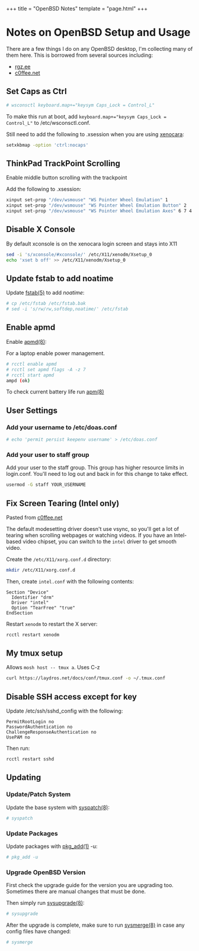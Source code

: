 +++
title = "OpenBSD Notes"
template = "page.html"
+++

# Notes on OpenBSD Setup and Usage

There are a few things I do on any OpenBSD desktop, I'm collecting many of them here. This is borrowed from several sources including:

- [rgz.ee](https://rgz.ee/openbsd/install.html)
- [c0ffee.net](https://www.c0ffee.net/blog/openbsd-on-a-laptop)

## Set Caps as Ctrl

```bash
# wsconsctl keyboard.map+="keysym Caps_Lock = Control_L"
```

To make this run at boot, add `keyboard.map+="keysym Caps_Lock = Control_L"` to /etc/wsconsctl.conf.

Still need to add the following to .xsession when you are using [xenocara](https://www.xenocara.org/):

```bash
setxkbmap -option 'ctrl:nocaps'
```

## ThinkPad TrackPoint Scrolling

Enable middle button scrolling with the trackpoint

Add the following to .xsession:

```bash
xinput set-prop "/dev/wsmouse" "WS Pointer Wheel Emulation" 1
xinput set-prop "/dev/wsmouse" "WS Pointer Wheel Emulation Button" 2
xinput set-prop "/dev/wsmouse" "WS Pointer Wheel Emulation Axes" 6 7 4 5
```

## Disable X Console

By default xconsole is on the xenocara login screen and stays into X11

```bash
sed -i 's/xconsole/#xconsole/' /etc/X11/xenodm/Xsetup_0
echo 'xset b off' >> /etc/X11/xenodm/Xsetup_0
```

## Update fstab to add noatime

Update [fstab(5)](https://man.openbsd.org/fstab.5) to add *noatime*:

```bash
# cp /etc/fstab /etc/fstab.bak
# sed -i 's/rw/rw,softdep,noatime/' /etc/fstab
```

## Enable apmd

Enable [apmd(8)](https://man.openbsd.org/apmd.8):

For a laptop enable power management.

```bash
# rcctl enable apmd
# rcctl set apmd flags -A -z 7
# rcctl start apmd
ampd (ok)
```

To check current battery life run [apm(8)](https://man.openbsd.org/apm.8)

## User Settings

### Add your username to /etc/doas.conf

```bash
# echo 'permit persist keepenv username' > /etc/doas.conf
```

### Add your user to staff group

Add your user to the staff group. This group has higher resource limits in login.conf. You'll need to log out and back in for this change to take effect.

```bash
usermod -G staff YOUR_USERNAME
```

## Fix Screen Tearing (Intel only)

Pasted from [c0ffee.net](https://www.c0ffee.net/blog/openbsd-on-a-laptop#x11)

The default modesetting driver doesn't use vsync, so you'll get a lot of tearing when scrolling webpages or watching videos. If you have an Intel-based video chipset, you can switch to the `intel` driver to get smooth video.

Create the `/etc/X11/xorg.conf.d` directory:

```bash
mkdir /etc/X11/xorg.conf.d
```

Then, create `intel.conf` with the following contents:

```
Section "Device"
  Identifier "drm"
  Driver "intel"
  Option "TearFree" "true"
EndSection
```

Restart `xenodm` to restart the X server:

```bash
rcctl restart xenodm
```

## My tmux setup

Allows `mosh host -- tmux a`. Uses C-z

```bash
curl https://laydros.net/docs/conf/tmux.conf -o ~/.tmux.conf
```

## Disable SSH access except for key

Update /etc/ssh/sshd_config with the following:

```
PermitRootLogin no
PasswordAuthentication no
ChallengeResponseAuthentication no
UsePAM no
```

Then run:

```bash
rcctl restart sshd
```

## Updating

### Update/Patch System

Update the base system with [syspatch(8)](https://man.openbsd.org/OpenBSD-7.4/syspatch.8):

```bash
# syspatch
```

### Update Packages

Update packages with [pkg_add(1)](https://man.openbsd.org/OpenBSD-7.4/pkg_add(1)) -u:

```bash
# pkg_add -u
```

### Upgrade OpenBSD Version

First check the upgrade guide for the version you are upgrading too. Sometimes there are manual changes that must be done.

Then simply run [sysupgrade(8)](https://man.openbsd.org/OpenBSD-7.4/sysupgrade.8):

```bash
# sysupgrade
```

After the upgrade is complete, make sure to run [sysmerge(8)](https://man.openbsd.org/OpenBSD-7.4/sysmerge.8) in case any config files have changed:

```bash
# sysmerge
```